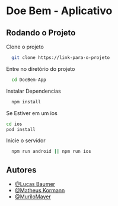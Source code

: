 
# Doe Bem - Aplicativo



## Rodando o Projeto

Clone o projeto

```bash
  git clone https://link-para-o-projeto
```

Entre no diretório do projeto

```bash
  cd DoeBem-App
```

Instalar Dependencias

```bash
  npm install
```
Se Estiver em um ios

```bash
cd ios
pod install
```

Inicie o servidor

```bash
  npm run android || npm run ios
```






## Autores

- [@Lucas Baumer](https://www.github.com/lucasbaumer)
- [@Matheus Kormann](https://www.github.com/matheuskormann)
- [@MuriloMayer](https://www.github.com/MuriloMayer)


